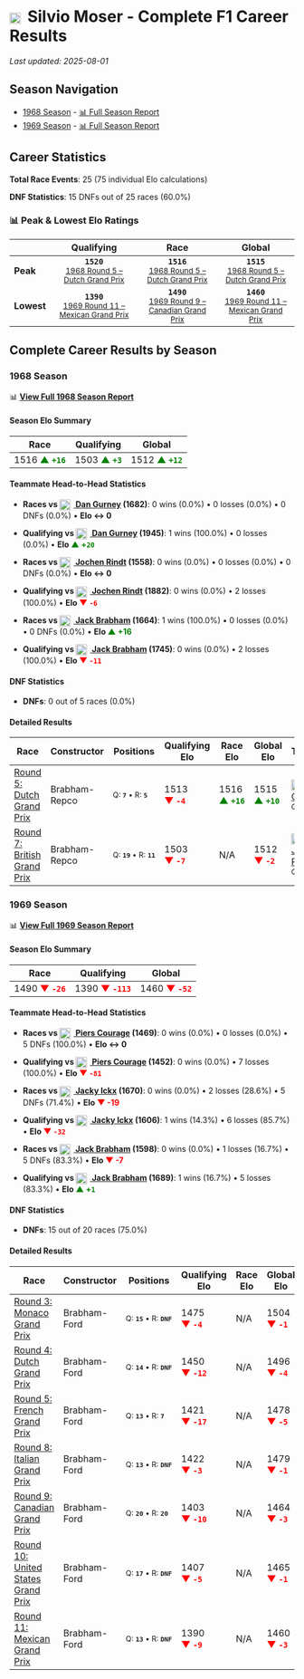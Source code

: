 # <img src="https://upload.wikimedia.org/wikipedia/commons/f/f3/Flag_of_Switzerland.svg" alt="Switzerland" width="20" height="auto" style="vertical-align: middle; margin-right: 5px;" onerror="this.outerHTML='🇨🇭'; this.style.marginRight='5px';"/> Silvio Moser - Complete F1 Career Results

*Last updated: 2025-08-01*

## Season Navigation

- [1968 Season](#1968-season) - [📊 Full Season Report](../seasons/1968-season-report)
- [1969 Season](#1969-season) - [📊 Full Season Report](../seasons/1969-season-report)

## Career Statistics

**Total Race Events**: 25 (75 individual Elo calculations)

**DNF Statistics**: 15 DNFs out of 25 races (60.0%)

### 📊 Peak & Lowest Elo Ratings

| &nbsp; | Qualifying | Race | Global |
|-------|------------|------|--------|
| **Peak** | <center>**`1520`**<br/><small>[1968 Round 5 – Dutch Grand Prix](../seasons/1968-season-report#round-5-dutch-grand-prix)</small></center> | <center>**`1516`**<br/><small>[1968 Round 5 – Dutch Grand Prix](../seasons/1968-season-report#round-5-dutch-grand-prix)</small></center> | <center>**`1515`**<br/><small>[1968 Round 5 – Dutch Grand Prix](../seasons/1968-season-report#round-5-dutch-grand-prix)</small></center> |
| **Lowest** | <center>**`1390`**<br/><small>[1969 Round 11 – Mexican Grand Prix](../seasons/1969-season-report#round-11-mexican-grand-prix)</small></center> | <center>**`1490`**<br/><small>[1969 Round 9 – Canadian Grand Prix](../seasons/1969-season-report#round-9-canadian-grand-prix)</small></center> | <center>**`1460`**<br/><small>[1969 Round 11 – Mexican Grand Prix](../seasons/1969-season-report#round-11-mexican-grand-prix)</small></center> |


## Complete Career Results by Season

### 1968 Season

📊 **[View Full 1968 Season Report](../seasons/1968-season-report)**

#### Season Elo Summary

| Race | Qualifying | Global |
|------|------------|--------|
| 1516 **<span style="color: green;">▲&nbsp;`+16`</span>** | 1503 **<span style="color: green;">▲&nbsp;`+3`</span>** | 1512 **<span style="color: green;">▲&nbsp;`+12`</span>** |

#### Teammate Head-to-Head Statistics

- **Races vs [<img src="https://upload.wikimedia.org/wikipedia/commons/a/a4/Flag_of_the_United_States.svg" alt="United States" width="20" height="auto" style="vertical-align: middle; margin-right: 5px;" onerror="this.outerHTML='🇺🇸'; this.style.marginRight='5px';"/> Dan Gurney](dan-gurney) (1682)**: 0 wins (0.0%) • 0 losses (0.0%) • 0 DNFs (0.0%) • **Elo ↔ 0**
- **Qualifying vs [<img src="https://upload.wikimedia.org/wikipedia/commons/a/a4/Flag_of_the_United_States.svg" alt="United States" width="20" height="auto" style="vertical-align: middle; margin-right: 5px;" onerror="this.outerHTML='🇺🇸'; this.style.marginRight='5px';"/> Dan Gurney](dan-gurney) (1945)**: 1 wins (100.0%) • 0 losses (0.0%) • **Elo <span style="color: green;">▲&nbsp;+`20`</span>**

- **Races vs [<img src="https://upload.wikimedia.org/wikipedia/commons/4/41/Flag_of_Austria.svg" alt="Austria" width="20" height="auto" style="vertical-align: middle; margin-right: 5px;" onerror="this.outerHTML='🇦🇹'; this.style.marginRight='5px';"/> Jochen Rindt](jochen-rindt) (1558)**: 0 wins (0.0%) • 0 losses (0.0%) • 0 DNFs (0.0%) • **Elo ↔ 0**
- **Qualifying vs [<img src="https://upload.wikimedia.org/wikipedia/commons/4/41/Flag_of_Austria.svg" alt="Austria" width="20" height="auto" style="vertical-align: middle; margin-right: 5px;" onerror="this.outerHTML='🇦🇹'; this.style.marginRight='5px';"/> Jochen Rindt](jochen-rindt) (1882)**: 0 wins (0.0%) • 2 losses (100.0%) • **Elo <span style="color: red;">▼&nbsp;`-6`</span>**

- **Races vs [<img src="https://upload.wikimedia.org/wikipedia/commons/8/88/Flag_of_Australia_%28converted%29.svg" alt="Australia" width="20" height="auto" style="vertical-align: middle; margin-right: 5px;" onerror="this.outerHTML='🇦🇺'; this.style.marginRight='5px';"/> Jack Brabham](jack-brabham) (1664)**: 1 wins (100.0%) • 0 losses (0.0%) • 0 DNFs (0.0%) • **Elo <span style="color: green;">▲&nbsp;+16</span>**
- **Qualifying vs [<img src="https://upload.wikimedia.org/wikipedia/commons/8/88/Flag_of_Australia_%28converted%29.svg" alt="Australia" width="20" height="auto" style="vertical-align: middle; margin-right: 5px;" onerror="this.outerHTML='🇦🇺'; this.style.marginRight='5px';"/> Jack Brabham](jack-brabham) (1745)**: 0 wins (0.0%) • 2 losses (100.0%) • **Elo <span style="color: red;">▼&nbsp;`-11`</span>**

#### DNF Statistics

- **DNFs**: 0 out of 5 races (0.0%)

#### Detailed Results

| Race | Constructor | Positions | Qualifying Elo | Race Elo | Global Elo | Teammate |
|------|-------------|-----------|----------------|----------|------------|----------|
| [Round 5: Dutch Grand Prix](../seasons/1968-season-report#round-5-dutch-grand-prix) | Brabham-Repco | <small>Q:&nbsp;**`7`**&nbsp;•&nbsp;R:&nbsp;**`5`**</small> | 1513 **<span style="color: red;">▼&nbsp;`-4`</span>** | 1516 **<span style="color: green;">▲&nbsp;`+16`</span>** | 1515 **<span style="color: green;">▲&nbsp;`+10`</span>** | [<img src="https://upload.wikimedia.org/wikipedia/commons/a/a4/Flag_of_the_United_States.svg" alt="United States" width="20" height="auto" style="vertical-align: middle; margin-right: 5px;" onerror="this.outerHTML='🇺🇸'; this.style.marginRight='5px';"/> Dan Gurney](dan-gurney)<br/><small>Q:&nbsp;**`12`**&nbsp;•&nbsp;R:&nbsp;**`DNF`**</small> |
| [Round 7: British Grand Prix](../seasons/1968-season-report#round-7-british-grand-prix) | Brabham-Repco | <small>Q:&nbsp;**`19`**&nbsp;•&nbsp;R:&nbsp;**`11`**</small> | 1503 **<span style="color: red;">▼&nbsp;`-7`</span>** | N/A | 1512 **<span style="color: red;">▼&nbsp;`-2`</span>** | [<img src="https://upload.wikimedia.org/wikipedia/commons/4/41/Flag_of_Austria.svg" alt="Austria" width="20" height="auto" style="vertical-align: middle; margin-right: 5px;" onerror="this.outerHTML='🇦🇹'; this.style.marginRight='5px';"/> Jochen Rindt](jochen-rindt)<br/><small>Q:&nbsp;**`5`**&nbsp;•&nbsp;R:&nbsp;**`DNF`**</small> |

### 1969 Season

📊 **[View Full 1969 Season Report](../seasons/1969-season-report)**

#### Season Elo Summary

| Race | Qualifying | Global |
|------|------------|--------|
| 1490 **<span style="color: red;">▼&nbsp;`-26`</span>** | 1390 **<span style="color: red;">▼&nbsp;`-113`</span>** | 1460 **<span style="color: red;">▼&nbsp;`-52`</span>** |

#### Teammate Head-to-Head Statistics

- **Races vs [<img src="https://upload.wikimedia.org/wikipedia/commons/thumb/8/83/Flag_of_the_United_Kingdom_%283-5%29.svg/512px-Flag_of_the_United_Kingdom_%283-5%29.svg.png?20250726143817" alt="United Kingdom" width="20" height="auto" style="vertical-align: middle; margin-right: 5px;" onerror="this.outerHTML='🇬🇧'; this.style.marginRight='5px';"/> Piers Courage](piers-courage) (1469)**: 0 wins (0.0%) • 0 losses (0.0%) • 5 DNFs (100.0%) • **Elo ↔ 0**
- **Qualifying vs [<img src="https://upload.wikimedia.org/wikipedia/commons/thumb/8/83/Flag_of_the_United_Kingdom_%283-5%29.svg/512px-Flag_of_the_United_Kingdom_%283-5%29.svg.png?20250726143817" alt="United Kingdom" width="20" height="auto" style="vertical-align: middle; margin-right: 5px;" onerror="this.outerHTML='🇬🇧'; this.style.marginRight='5px';"/> Piers Courage](piers-courage) (1452)**: 0 wins (0.0%) • 7 losses (100.0%) • **Elo <span style="color: red;">▼&nbsp;`-81`</span>**

- **Races vs [<img src="https://upload.wikimedia.org/wikipedia/commons/6/65/Flag_of_Belgium.svg" alt="Belgium" width="20" height="auto" style="vertical-align: middle; margin-right: 5px;" onerror="this.outerHTML='🇧🇪'; this.style.marginRight='5px';"/> Jacky Ickx](jacky-ickx) (1670)**: 0 wins (0.0%) • 2 losses (28.6%) • 5 DNFs (71.4%) • **Elo <span style="color: red;">▼&nbsp;-19</span>**
- **Qualifying vs [<img src="https://upload.wikimedia.org/wikipedia/commons/6/65/Flag_of_Belgium.svg" alt="Belgium" width="20" height="auto" style="vertical-align: middle; margin-right: 5px;" onerror="this.outerHTML='🇧🇪'; this.style.marginRight='5px';"/> Jacky Ickx](jacky-ickx) (1606)**: 1 wins (14.3%) • 6 losses (85.7%) • **Elo <span style="color: red;">▼&nbsp;`-32`</span>**

- **Races vs [<img src="https://upload.wikimedia.org/wikipedia/commons/8/88/Flag_of_Australia_%28converted%29.svg" alt="Australia" width="20" height="auto" style="vertical-align: middle; margin-right: 5px;" onerror="this.outerHTML='🇦🇺'; this.style.marginRight='5px';"/> Jack Brabham](jack-brabham) (1598)**: 0 wins (0.0%) • 1 losses (16.7%) • 5 DNFs (83.3%) • **Elo <span style="color: red;">▼&nbsp;-7</span>**
- **Qualifying vs [<img src="https://upload.wikimedia.org/wikipedia/commons/8/88/Flag_of_Australia_%28converted%29.svg" alt="Australia" width="20" height="auto" style="vertical-align: middle; margin-right: 5px;" onerror="this.outerHTML='🇦🇺'; this.style.marginRight='5px';"/> Jack Brabham](jack-brabham) (1689)**: 1 wins (16.7%) • 5 losses (83.3%) • **Elo <span style="color: green;">▲&nbsp;+`1`</span>**

#### DNF Statistics

- **DNFs**: 15 out of 20 races (75.0%)

#### Detailed Results

| Race | Constructor | Positions | Qualifying Elo | Race Elo | Global Elo | Teammate |
|------|-------------|-----------|----------------|----------|------------|----------|
| [Round 3: Monaco Grand Prix](../seasons/1969-season-report#round-3-monaco-grand-prix) | Brabham-Ford | <small>Q:&nbsp;**`15`**&nbsp;•&nbsp;R:&nbsp;**`DNF`**</small> | 1475 **<span style="color: red;">▼&nbsp;`-4`</span>** | N/A | 1504 **<span style="color: red;">▼&nbsp;`-1`</span>** | [<img src="https://upload.wikimedia.org/wikipedia/commons/thumb/8/83/Flag_of_the_United_Kingdom_%283-5%29.svg/512px-Flag_of_the_United_Kingdom_%283-5%29.svg.png?20250726143817" alt="United Kingdom" width="20" height="auto" style="vertical-align: middle; margin-right: 5px;" onerror="this.outerHTML='🇬🇧'; this.style.marginRight='5px';"/> Piers Courage](piers-courage)<br/><small>Q:&nbsp;**`9`**&nbsp;•&nbsp;R:&nbsp;**`2`**</small> |
| [Round 4: Dutch Grand Prix](../seasons/1969-season-report#round-4-dutch-grand-prix) | Brabham-Ford | <small>Q:&nbsp;**`14`**&nbsp;•&nbsp;R:&nbsp;**`DNF`**</small> | 1450 **<span style="color: red;">▼&nbsp;`-12`</span>** | N/A | 1496 **<span style="color: red;">▼&nbsp;`-4`</span>** | [<img src="https://upload.wikimedia.org/wikipedia/commons/6/65/Flag_of_Belgium.svg" alt="Belgium" width="20" height="auto" style="vertical-align: middle; margin-right: 5px;" onerror="this.outerHTML='🇧🇪'; this.style.marginRight='5px';"/> Jacky Ickx](jacky-ickx)<br/><small>Q:&nbsp;**`5`**&nbsp;•&nbsp;R:&nbsp;**`5`**</small> |
| [Round 5: French Grand Prix](../seasons/1969-season-report#round-5-french-grand-prix) | Brabham-Ford | <small>Q:&nbsp;**`13`**&nbsp;•&nbsp;R:&nbsp;**`7`**</small> | 1421 **<span style="color: red;">▼&nbsp;`-17`</span>** | N/A | 1478 **<span style="color: red;">▼&nbsp;`-5`</span>** | [<img src="https://upload.wikimedia.org/wikipedia/commons/6/65/Flag_of_Belgium.svg" alt="Belgium" width="20" height="auto" style="vertical-align: middle; margin-right: 5px;" onerror="this.outerHTML='🇧🇪'; this.style.marginRight='5px';"/> Jacky Ickx](jacky-ickx)<br/><small>Q:&nbsp;**`4`**&nbsp;•&nbsp;R:&nbsp;**`3`**</small> |
| [Round 8: Italian Grand Prix](../seasons/1969-season-report#round-8-italian-grand-prix) | Brabham-Ford | <small>Q:&nbsp;**`13`**&nbsp;•&nbsp;R:&nbsp;**`DNF`**</small> | 1422 **<span style="color: red;">▼&nbsp;`-3`</span>** | N/A | 1479 **<span style="color: red;">▼&nbsp;`-1`</span>** | [<img src="https://upload.wikimedia.org/wikipedia/commons/thumb/8/83/Flag_of_the_United_Kingdom_%283-5%29.svg/512px-Flag_of_the_United_Kingdom_%283-5%29.svg.png?20250726143817" alt="United Kingdom" width="20" height="auto" style="vertical-align: middle; margin-right: 5px;" onerror="this.outerHTML='🇬🇧'; this.style.marginRight='5px';"/> Piers Courage](piers-courage)<br/><small>Q:&nbsp;**`4`**&nbsp;•&nbsp;R:&nbsp;**`5`**</small> |
| [Round 9: Canadian Grand Prix](../seasons/1969-season-report#round-9-canadian-grand-prix) | Brabham-Ford | <small>Q:&nbsp;**`20`**&nbsp;•&nbsp;R:&nbsp;**`20`**</small> | 1403 **<span style="color: red;">▼&nbsp;`-10`</span>** | N/A | 1464 **<span style="color: red;">▼&nbsp;`-3`</span>** | [<img src="https://upload.wikimedia.org/wikipedia/commons/6/65/Flag_of_Belgium.svg" alt="Belgium" width="20" height="auto" style="vertical-align: middle; margin-right: 5px;" onerror="this.outerHTML='🇧🇪'; this.style.marginRight='5px';"/> Jacky Ickx](jacky-ickx)<br/><small>Q:&nbsp;**`1`**&nbsp;•&nbsp;R:&nbsp;**`1`**</small> |
| [Round 10: United States Grand Prix](../seasons/1969-season-report#round-10-united-states-grand-prix) | Brabham-Ford | <small>Q:&nbsp;**`17`**&nbsp;•&nbsp;R:&nbsp;**`DNF`**</small> | 1407 **<span style="color: red;">▼&nbsp;`-5`</span>** | N/A | 1465 **<span style="color: red;">▼&nbsp;`-1`</span>** | [<img src="https://upload.wikimedia.org/wikipedia/commons/thumb/8/83/Flag_of_the_United_Kingdom_%283-5%29.svg/512px-Flag_of_the_United_Kingdom_%283-5%29.svg.png?20250726143817" alt="United Kingdom" width="20" height="auto" style="vertical-align: middle; margin-right: 5px;" onerror="this.outerHTML='🇬🇧'; this.style.marginRight='5px';"/> Piers Courage](piers-courage)<br/><small>Q:&nbsp;**`9`**&nbsp;•&nbsp;R:&nbsp;**`2`**</small> |
| [Round 11: Mexican Grand Prix](../seasons/1969-season-report#round-11-mexican-grand-prix) | Brabham-Ford | <small>Q:&nbsp;**`13`**&nbsp;•&nbsp;R:&nbsp;**`DNF`**</small> | 1390 **<span style="color: red;">▼&nbsp;`-9`</span>** | N/A | 1460 **<span style="color: red;">▼&nbsp;`-3`</span>** | [<img src="https://upload.wikimedia.org/wikipedia/commons/6/65/Flag_of_Belgium.svg" alt="Belgium" width="20" height="auto" style="vertical-align: middle; margin-right: 5px;" onerror="this.outerHTML='🇧🇪'; this.style.marginRight='5px';"/> Jacky Ickx](jacky-ickx)<br/><small>Q:&nbsp;**`2`**&nbsp;•&nbsp;R:&nbsp;**`2`**</small> |

